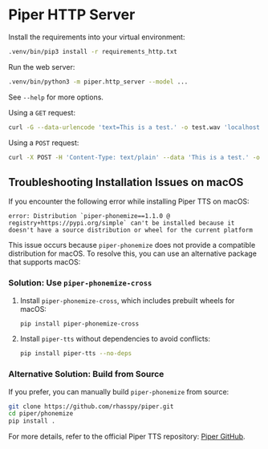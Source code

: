 # Piper HTTP Server

Install the requirements into your virtual environment:

```sh
.venv/bin/pip3 install -r requirements_http.txt
```

Run the web server:

```sh
.venv/bin/python3 -m piper.http_server --model ...
```

See `--help` for more options.

Using a `GET` request:

```sh
curl -G --data-urlencode 'text=This is a test.' -o test.wav 'localhost:5000'
```

Using a `POST` request:

```sh
curl -X POST -H 'Content-Type: text/plain' --data 'This is a test.' -o test.wav 'localhost:5000'
```

## Troubleshooting Installation Issues on macOS

If you encounter the following error while installing Piper TTS on macOS:

```
error: Distribution `piper-phonemize==1.1.0 @ registry+https://pypi.org/simple` can't be installed because it doesn't have a source distribution or wheel for the current platform
```

This issue occurs because `piper-phonemize` does not provide a compatible distribution for macOS. To resolve this, you can use an alternative package that supports macOS:

### Solution: Use `piper-phonemize-cross`

1. Install `piper-phonemize-cross`, which includes prebuilt wheels for macOS:
   ```sh
   pip install piper-phonemize-cross
   ```

2. Install `piper-tts` without dependencies to avoid conflicts:
   ```sh
   pip install piper-tts --no-deps
   ```

### Alternative Solution: Build from Source

If you prefer, you can manually build `piper-phonemize` from source:

```sh
git clone https://github.com/rhasspy/piper.git
cd piper/phonemize
pip install .
```

For more details, refer to the official Piper TTS repository: [Piper GitHub](https://github.com/rhasspy/piper).

